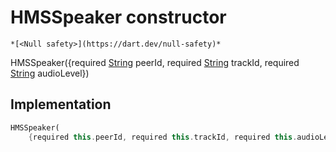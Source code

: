 


# HMSSpeaker constructor




    *[<Null safety>](https://dart.dev/null-safety)*



HMSSpeaker({required [String](https://api.flutter.dev/flutter/dart-core/String-class.html) peerId, required [String](https://api.flutter.dev/flutter/dart-core/String-class.html) trackId, required [String](https://api.flutter.dev/flutter/dart-core/String-class.html) audioLevel})





## Implementation

```dart
HMSSpeaker(
    {required this.peerId, required this.trackId, required this.audioLevel});
```







